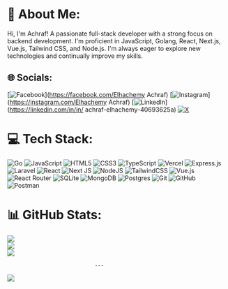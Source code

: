 # 💫 About Me:
Hi, I'm Achraf! A passionate full-stack developer with a strong focus on backend development. I'm proficient in JavaScript, Golang, React, Next.js, Vue.js, Tailwind CSS, and Node.js. I'm always eager to explore new technologies and continually improve my skills.<br>


## 🌐 Socials:
[![Facebook](https://img.shields.io/badge/Facebook-%231877F2.svg?logo=Facebook&logoColor=white)](https://facebook.com/Elhachemy Achraf) [![Instagram](https://img.shields.io/badge/Instagram-%23E4405F.svg?logo=Instagram&logoColor=white)](https://instagram.com/Elhachemy Achraf) [![LinkedIn](https://img.shields.io/badge/LinkedIn-%230077B5.svg?logo=linkedin&logoColor=white)](https://linkedin.com/in/in/ achraf-elhachemy-40693625a) [![X](https://img.shields.io/badge/X-black.svg?logo=X&logoColor=white)](https://x.com/@AElhachem2224) 

# 💻 Tech Stack:
![Go](https://img.shields.io/badge/go-%2300ADD8.svg?style=for-the-badge&logo=go&logoColor=white) ![JavaScript](https://img.shields.io/badge/javascript-%23323330.svg?style=for-the-badge&logo=javascript&logoColor=%23F7DF1E) ![HTML5](https://img.shields.io/badge/html5-%23E34F26.svg?style=for-the-badge&logo=html5&logoColor=white) ![CSS3](https://img.shields.io/badge/css3-%231572B6.svg?style=for-the-badge&logo=css3&logoColor=white) ![TypeScript](https://img.shields.io/badge/typescript-%23007ACC.svg?style=for-the-badge&logo=typescript&logoColor=white) ![Vercel](https://img.shields.io/badge/vercel-%23000000.svg?style=for-the-badge&logo=vercel&logoColor=white) ![Express.js](https://img.shields.io/badge/express.js-%23404d59.svg?style=for-the-badge&logo=express&logoColor=%2361DAFB) ![Laravel](https://img.shields.io/badge/laravel-%23FF2D20.svg?style=for-the-badge&logo=laravel&logoColor=white) ![React](https://img.shields.io/badge/react-%2320232a.svg?style=for-the-badge&logo=react&logoColor=%2361DAFB)  ![Next JS](https://img.shields.io/badge/Next-black?style=for-the-badge&logo=next.js&logoColor=white) ![NodeJS](https://img.shields.io/badge/node.js-6DA55F?style=for-the-badge&logo=node.js&logoColor=white) ![TailwindCSS](https://img.shields.io/badge/tailwindcss-%2338B2AC.svg?style=for-the-badge&logo=tailwind-css&logoColor=white) ![Vue.js](https://img.shields.io/badge/vue.js-%2335495e.svg?style=for-the-badge&logo=vuedotjs&logoColor=%234FC08D) ![React Router](https://img.shields.io/badge/React_Router-CA4245?style=for-the-badge&logo=react-router&logoColor=white) ![SQLite](https://img.shields.io/badge/sqlite-%2307405e.svg?style=for-the-badge&logo=sqlite&logoColor=white) ![MongoDB](https://img.shields.io/badge/MongoDB-%234ea94b.svg?style=for-the-badge&logo=mongodb&logoColor=white) ![Postgres](https://img.shields.io/badge/postgres-%23316192.svg?style=for-the-badge&logo=postgresql&logoColor=white) ![Git](https://img.shields.io/badge/git-%23F05033.svg?style=for-the-badge&logo=git&logoColor=white) ![GitHub](https://img.shields.io/badge/github-%23121011.svg?style=for-the-badge&logo=github&logoColor=white) ![Postman](https://img.shields.io/badge/Postman-FF6C37?style=for-the-badge&logo=postman&logoColor=white)
# 📊 GitHub Stats:
   ![](https://github-readme-stats.vercel.app/api?username=AcEl-js&theme=dark&hide_border=false&include_all_commits=true&count_private=false)<br/>
   ![](https://github-readme-streak-stats.herokuapp.com/?user=AcEl-js&theme=dark&hide_border=false)<br/>
   ![](https://github-readme-stats.vercel.app/api/top-langs/?username=AcEl-js&theme=dark&hide_border=false&include_all_commits=true&count_private=false&layout=compact)
                                
                                ---
  [![](https://visitcount.itsvg.in/api?id=AcEl-js&icon=0&color=0)](https://visitcount.itsvg.in)

<!-- Proudly created with GPRM ( https://gprm.itsvg.in ) -->
